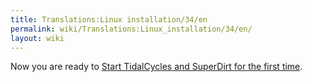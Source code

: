 ```yaml
---
title: Translations:Linux installation/34/en
permalink: wiki/Translations:Linux_installation/34/en/
layout: wiki
---
```


Now you are ready to [Start TidalCycles and SuperDirt for the first
time](/wiki/Start_tidalcycles_and_superdirt_for_the_first_time "wikilink").
